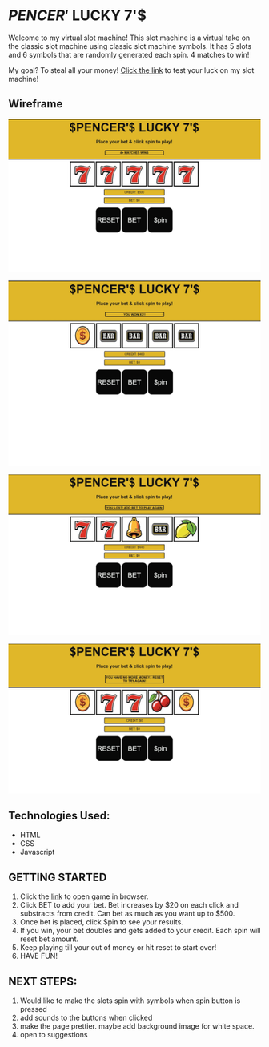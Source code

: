 # $PENCER'$ LUCKY 7'$

Welcome to my virtual slot machine! This slot machine is a virtual take on the classic slot machine using classic slot machine symbols. It has 5 slots and 6 symbols that are randomly generated each spin. 4 matches to win!

My goal? To steal all your money! [Click the link](https://spencerbrake.github.io/Slot-Machine-Browser-Game-/) to test your luck on my slot machine!

## Wireframe

![Wireframe Init screen](imgs/wireframe-init.JPG)

![wireframe won screen](imgs/wireframe-image-won.JPG)

![wireframe lost screen](imgs/wireframe-lost.JPG)

![wireframe no money screen](imgs/wireframe-nomoney.JPG)

## Technologies Used:

- HTML
- CSS
- Javascript

## GETTING STARTED

1. Click the [link](https://spencerbrake.github.io/Slot-Machine-Browser-Game-/) to open game in browser.
2. Click BET to add your bet. Bet increases by $20 on each click and substracts from credit. Can bet as much as you want up to $500.
3. Once bet is placed, click $pin to see your results.
4. If you win, your bet doubles and gets added to  your credit. Each spin will reset bet amount.
 5. Keep playing till your out of money or hit reset to start over!
6. HAVE FUN!

## NEXT STEPS:
1. Would like to make the slots spin with symbols when spin button is pressed 
2. add sounds to the buttons when clicked 
3. make the page prettier. maybe add background image for white space.
4. open to suggestions 